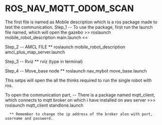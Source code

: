 # ROS_NAV_MQTT_ODOM_SCAN

The first file is named as Mobile description which is a ros package made to test the communication. 
  Step_1 -- To use the package, first run the launch file named, which will open the gazebo
              >> roslaunch mobile_robot_description main.launch <<
              
  Step_2 --  AMCL FILE
              ** roslaunch mobile_robot_description amcl_plus_map_server.launch 
  
  Step_3 --  Rviz
              ** rviz  (type in terminal)
              
  Step_4 --  Move_base node
              ** roslaunch nav_mybot move_base.launch
              
This setps will open the all the thinks required to run the single robot with ros. 


To open the communication part, 
  -- There is a package named mqtt_client, which connects to mqtt broker on which i have installed on aws server
      >>> roslaunch mqtt_client standlone.launch
      
      ** Remember to change the ip address of the broker alon with port, username and password. 
  
  
